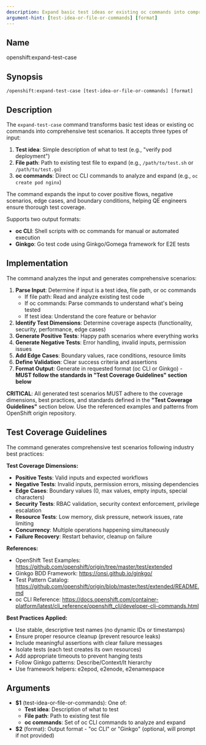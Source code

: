 ```yaml
---
description: Expand basic test ideas or existing oc commands into comprehensive test scenarios with edge cases in oc CLI or Ginkgo format
argument-hint: [test-idea-or-file-or-commands] [format]
---
```


## Name
openshift:expand-test-case

## Synopsis
```
/openshift:expand-test-case [test-idea-or-file-or-commands] [format]
```

## Description

The `expand-test-case` command transforms basic test ideas or existing oc commands into comprehensive test scenarios. It accepts three types of input:

1. **Test idea**: Simple description of what to test (e.g., "verify pod deployment")
2. **File path**: Path to existing test file to expand (e.g., `/path/to/test.sh` or `/path/to/test.go`)
3. **oc commands**: Direct oc CLI commands to analyze and expand (e.g., `oc create pod nginx`)

The command expands the input to cover positive flows, negative scenarios, edge cases, and boundary conditions, helping QE engineers ensure thorough test coverage.

Supports two output formats:
- **oc CLI**: Shell scripts with oc commands for manual or automated execution
- **Ginkgo**: Go test code using Ginkgo/Gomega framework for E2E tests

## Implementation

The command analyzes the input and generates comprehensive scenarios:

1. **Parse Input**: Determine if input is a test idea, file path, or oc commands
   - If file path: Read and analyze existing test code
   - If oc commands: Parse commands to understand what's being tested
   - If test idea: Understand the core feature or behavior
2. **Identify Test Dimensions**: Determine coverage aspects (functionality, security, performance, edge cases)
3. **Generate Positive Tests**: Happy path scenarios where everything works
4. **Generate Negative Tests**: Error handling, invalid inputs, permission issues
5. **Add Edge Cases**: Boundary values, race conditions, resource limits
6. **Define Validation**: Clear success criteria and assertions
7. **Format Output**: Generate in requested format (oc CLI or Ginkgo) - **MUST follow the standards in "Test Coverage Guidelines" section below**

**CRITICAL**: All generated test scenarios MUST adhere to the coverage dimensions, best practices, and standards defined in the **"Test Coverage Guidelines"** section below. Use the referenced examples and patterns from OpenShift origin repository.

## Test Coverage Guidelines

The command generates comprehensive test scenarios following industry best practices:

**Test Coverage Dimensions:**
- **Positive Tests**: Valid inputs and expected workflows
- **Negative Tests**: Invalid inputs, permission errors, missing dependencies
- **Edge Cases**: Boundary values (0, max values, empty inputs, special characters)
- **Security Tests**: RBAC validation, security context enforcement, privilege escalation
- **Resource Tests**: Low memory, disk pressure, network issues, rate limiting
- **Concurrency**: Multiple operations happening simultaneously
- **Failure Recovery**: Restart behavior, cleanup on failure

**References:**
- OpenShift Test Examples: https://github.com/openshift/origin/tree/master/test/extended
- Ginkgo BDD Framework: https://onsi.github.io/ginkgo/
- Test Pattern Catalog: https://github.com/openshift/origin/blob/master/test/extended/README.md
- oc CLI Reference: https://docs.openshift.com/container-platform/latest/cli_reference/openshift_cli/developer-cli-commands.html

**Best Practices Applied:**
- Use stable, descriptive test names (no dynamic IDs or timestamps)
- Ensure proper resource cleanup (prevent resource leaks)
- Include meaningful assertions with clear failure messages
- Isolate tests (each test creates its own resources)
- Add appropriate timeouts to prevent hanging tests
- Follow Ginkgo patterns: Describe/Context/It hierarchy
- Use framework helpers: e2epod, e2enode, e2enamespace

## Arguments

- **$1** (test-idea-or-file-or-commands): One of:
  - **Test idea**: Description of what to test
  - **File path**: Path to existing test file
  - **oc commands**: Set of oc CLI commands to analyze and expand
- **$2** (format): Output format - "oc CLI" or "Ginkgo" (optional, will prompt if not provided)
